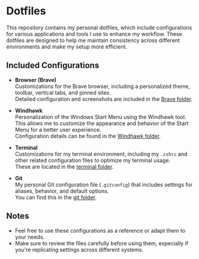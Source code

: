 # Dotfiles

This repository contains my personal dotfiles, which include configurations for various applications and tools I use to enhance my workflow. These dotfiles are designed to help me maintain consistency across different environments and make my setup more efficient.

## Included Configurations

- **Browser (Brave)**  
   Customizations for the Brave browser, including a personalized theme, toolbar, vertical tabs, and pinned sites.  
   Detailed configuration and screenshots are included in the [Brave folder](./applications/brave).

- **Windhawk**  
   Personalization of the Windows Start Menu using the Windhawk tool. This allows me to customize the appearance and behavior of the Start Menu for a better user experience.  
   Configuration details can be found in the [Windhawk folder](./applications/windhawk).

- **Terminal**  
   Customizations for my terminal environment, including my `.zshrc` and other related configuration files to optimize my terminal usage.  
   These are located in the [terminal folder](./shell).

- **Git**  
   My personal Git configuration file (`.gitconfig`) that includes settings for aliases, behavior, and default options.  
   You can find this in the [git folder](./git).

## Notes

- Feel free to use these configurations as a reference or adapt them to your needs.
- Make sure to review the files carefully before using them, especially if you're replicating settings across different systems.

